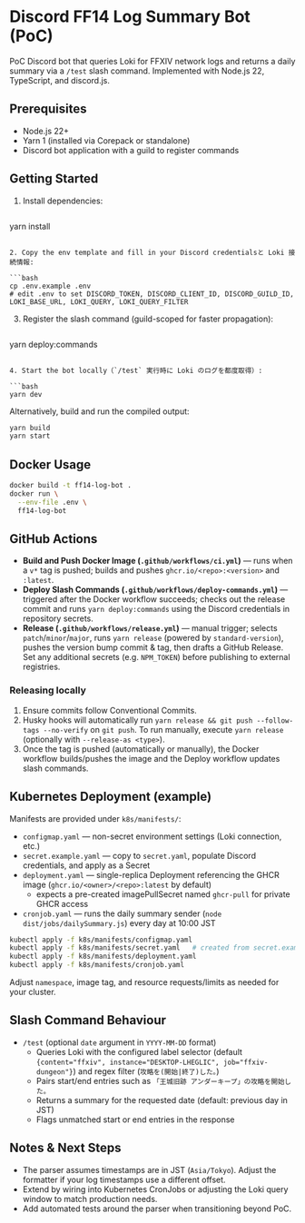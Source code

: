 # Discord FF14 Log Summary Bot (PoC)

PoC Discord bot that queries Loki for FFXIV network logs and returns a daily summary via a `/test` slash command. Implemented with Node.js 22, TypeScript, and discord.js.

## Prerequisites

- Node.js 22+
- Yarn 1 (installed via Corepack or standalone)
- Discord bot application with a guild to register commands

## Getting Started

1. Install dependencies:

   ```bash
yarn install
   ```

2. Copy the env template and fill in your Discord credentialsと Loki 接続情報:

   ```bash
cp .env.example .env
# edit .env to set DISCORD_TOKEN, DISCORD_CLIENT_ID, DISCORD_GUILD_ID, LOKI_BASE_URL, LOKI_QUERY, LOKI_QUERY_FILTER
   ```

3. Register the slash command (guild-scoped for faster propagation):

   ```bash
yarn deploy:commands
   ```

4. Start the bot locally（`/test` 実行時に Loki のログを都度取得）:

   ```bash
yarn dev
   ```

   Alternatively, build and run the compiled output:

   ```bash
yarn build
yarn start
   ```

## Docker Usage

```bash
docker build -t ff14-log-bot .
docker run \
  --env-file .env \
  ff14-log-bot
```

## GitHub Actions

- **Build and Push Docker Image (`.github/workflows/ci.yml`)** — runs when a `v*` tag is pushed; builds and pushes `ghcr.io/<repo>:<version>` and `:latest`.
- **Deploy Slash Commands (`.github/workflows/deploy-commands.yml`)** — triggered after the Docker workflow succeeds; checks out the release commit and runs `yarn deploy:commands` using the Discord credentials in repository secrets.
- **Release (`.github/workflows/release.yml`)** — manual trigger; selects `patch`/`minor`/`major`, runs `yarn release` (powered by `standard-version`), pushes the version bump commit & tag, then drafts a GitHub Release. Set any additional secrets (e.g. `NPM_TOKEN`) before publishing to external registries.

### Releasing locally

1. Ensure commits follow Conventional Commits.
2. Husky hooks will automatically run `yarn release && git push --follow-tags --no-verify` on `git push`. To run manually, execute `yarn release` (optionally with `--release-as <type>`).
3. Once the tag is pushed (automatically or manually), the Docker workflow builds/pushes the image and the Deploy workflow updates slash commands.

## Kubernetes Deployment (example)

Manifests are provided under `k8s/manifests/`:

- `configmap.yaml` — non-secret environment settings (Loki connection, etc.)
- `secret.example.yaml` — copy to `secret.yaml`, populate Discord credentials, and apply as a Secret
- `deployment.yaml` — single-replica Deployment referencing the GHCR image (`ghcr.io/<owner>/<repo>:latest` by default)
  - expects a pre-created imagePullSecret named `ghcr-pull` for private GHCR access
- `cronjob.yaml` — runs the daily summary sender (`node dist/jobs/dailySummary.js`) every day at 10:00 JST

```bash
kubectl apply -f k8s/manifests/configmap.yaml
kubectl apply -f k8s/manifests/secret.yaml   # created from secret.example.yaml
kubectl apply -f k8s/manifests/deployment.yaml
kubectl apply -f k8s/manifests/cronjob.yaml
```

Adjust `namespace`, image tag, and resource requests/limits as needed for your cluster.

## Slash Command Behaviour

- `/test` (optional `date` argument in `YYYY-MM-DD` format)
  - Queries Loki with the configured label selector (default `{content="ffxiv", instance="DESKTOP-LHEGLIC", job="ffxiv-dungeon"}`) and regex filter (`攻略を(開始|終了)した。`)
  - Pairs start/end entries such as `「王城旧跡 アンダーキープ」の攻略を開始した。`
  - Returns a summary for the requested date (default: previous day in JST)
  - Flags unmatched start or end entries in the response

## Notes & Next Steps

- The parser assumes timestamps are in JST (`Asia/Tokyo`). Adjust the formatter if your log timestamps use a different offset.
- Extend by wiring into Kubernetes CronJobs or adjusting the Loki query window to match production needs.
- Add automated tests around the parser when transitioning beyond PoC.
